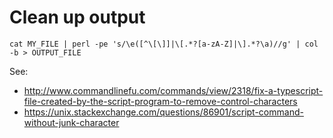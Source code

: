 # Clean up output


```
cat MY_FILE | perl -pe 's/\e([^\[\]]|\[.*?[a-zA-Z]|\].*?\a)//g' | col -b > OUTPUT_FILE
```
See: 
* http://www.commandlinefu.com/commands/view/2318/fix-a-typescript-file-created-by-the-script-program-to-remove-control-characters
* https://unix.stackexchange.com/questions/86901/script-command-without-junk-character

